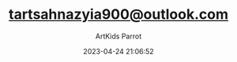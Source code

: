 ---
index: 7463
title: "tartsahnazyia900@outlook.com"
subtitle: ""
author: "ArtKids Parrot"
date: "2023-04-24 21:06:52"
excerpt: ""
content: "tartsahnazyia900@outlook.com
ThomasGainY"
status: "published"
comment_status: "closed"
modified: "2023-04-24 21:06:52"
type: "flamingo_contact"
comment_count: 0
tags: []
---